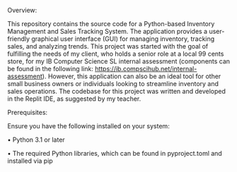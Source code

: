 Overview:

This repository contains the source code for a Python-based Inventory Management and Sales Tracking System. The application provides a user-friendly graphical user interface (GUI) for managing inventory, tracking sales, and analyzing trends. This project was started with the goal of fulfilling the needs of my client, who holds a senior role at a local 99 cents store, for my IB Computer Science SL internal assessment (components can be found in the following link: https://ib.compscihub.net/internal-assessment). However, this application can also be an ideal tool for other small business owners or individuals looking to streamline inventory and sales operations. The codebase for this project was written and developed in the Replit IDE, as suggested by my teacher.

Prerequisites:

Ensure you have the following installed on your system:

•	Python 3.1 or later

•	The required Python libraries, which can be found in pyproject.toml and installed via pip
